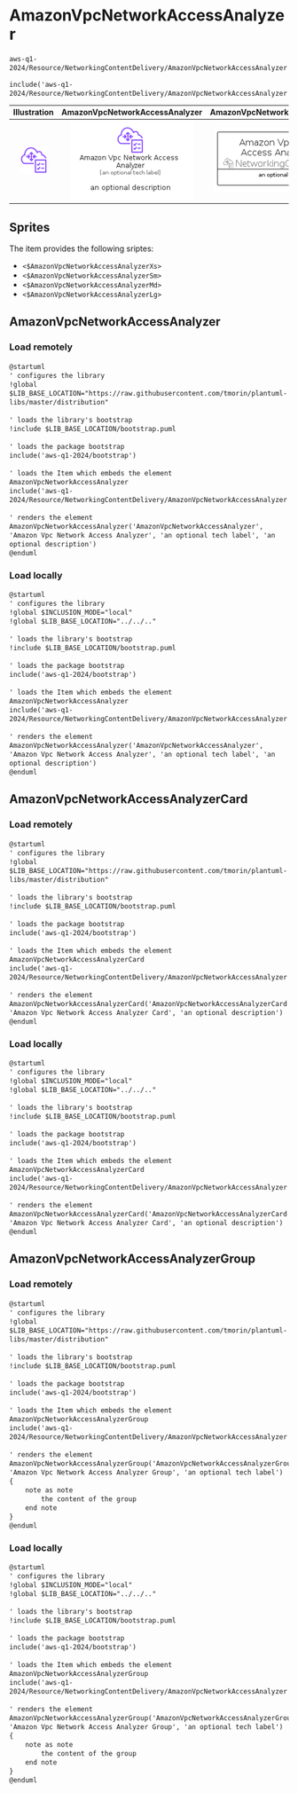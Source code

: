# AmazonVpcNetworkAccessAnalyzer


```text
aws-q1-2024/Resource/NetworkingContentDelivery/AmazonVpcNetworkAccessAnalyzer
```

```text
include('aws-q1-2024/Resource/NetworkingContentDelivery/AmazonVpcNetworkAccessAnalyzer')
```



| Illustration | AmazonVpcNetworkAccessAnalyzer | AmazonVpcNetworkAccessAnalyzerCard | AmazonVpcNetworkAccessAnalyzerGroup |
| :---: | :---: | :---: | :---: |
| ![illustration for Illustration](../../../aws-q1-2024/Resource/NetworkingContentDelivery/AmazonVpcNetworkAccessAnalyzer.png) | ![illustration for AmazonVpcNetworkAccessAnalyzer](../../../aws-q1-2024/Resource/NetworkingContentDelivery/AmazonVpcNetworkAccessAnalyzer.Local.png) | ![illustration for AmazonVpcNetworkAccessAnalyzerCard](../../../aws-q1-2024/Resource/NetworkingContentDelivery/AmazonVpcNetworkAccessAnalyzerCard.Local.png) | ![illustration for AmazonVpcNetworkAccessAnalyzerGroup](../../../aws-q1-2024/Resource/NetworkingContentDelivery/AmazonVpcNetworkAccessAnalyzerGroup.Local.png) |



## Sprites
The item provides the following sriptes:

- `<$AmazonVpcNetworkAccessAnalyzerXs>`
- `<$AmazonVpcNetworkAccessAnalyzerSm>`
- `<$AmazonVpcNetworkAccessAnalyzerMd>`
- `<$AmazonVpcNetworkAccessAnalyzerLg>`





## AmazonVpcNetworkAccessAnalyzer

### Load remotely
```plantuml
@startuml
' configures the library
!global $LIB_BASE_LOCATION="https://raw.githubusercontent.com/tmorin/plantuml-libs/master/distribution"

' loads the library's bootstrap
!include $LIB_BASE_LOCATION/bootstrap.puml

' loads the package bootstrap
include('aws-q1-2024/bootstrap')

' loads the Item which embeds the element AmazonVpcNetworkAccessAnalyzer
include('aws-q1-2024/Resource/NetworkingContentDelivery/AmazonVpcNetworkAccessAnalyzer')

' renders the element
AmazonVpcNetworkAccessAnalyzer('AmazonVpcNetworkAccessAnalyzer', 'Amazon Vpc Network Access Analyzer', 'an optional tech label', 'an optional description')
@enduml
```

### Load locally
```plantuml
@startuml
' configures the library
!global $INCLUSION_MODE="local"
!global $LIB_BASE_LOCATION="../../.."

' loads the library's bootstrap
!include $LIB_BASE_LOCATION/bootstrap.puml

' loads the package bootstrap
include('aws-q1-2024/bootstrap')

' loads the Item which embeds the element AmazonVpcNetworkAccessAnalyzer
include('aws-q1-2024/Resource/NetworkingContentDelivery/AmazonVpcNetworkAccessAnalyzer')

' renders the element
AmazonVpcNetworkAccessAnalyzer('AmazonVpcNetworkAccessAnalyzer', 'Amazon Vpc Network Access Analyzer', 'an optional tech label', 'an optional description')
@enduml
```

## AmazonVpcNetworkAccessAnalyzerCard

### Load remotely
```plantuml
@startuml
' configures the library
!global $LIB_BASE_LOCATION="https://raw.githubusercontent.com/tmorin/plantuml-libs/master/distribution"

' loads the library's bootstrap
!include $LIB_BASE_LOCATION/bootstrap.puml

' loads the package bootstrap
include('aws-q1-2024/bootstrap')

' loads the Item which embeds the element AmazonVpcNetworkAccessAnalyzerCard
include('aws-q1-2024/Resource/NetworkingContentDelivery/AmazonVpcNetworkAccessAnalyzer')

' renders the element
AmazonVpcNetworkAccessAnalyzerCard('AmazonVpcNetworkAccessAnalyzerCard', 'Amazon Vpc Network Access Analyzer Card', 'an optional description')
@enduml
```

### Load locally
```plantuml
@startuml
' configures the library
!global $INCLUSION_MODE="local"
!global $LIB_BASE_LOCATION="../../.."

' loads the library's bootstrap
!include $LIB_BASE_LOCATION/bootstrap.puml

' loads the package bootstrap
include('aws-q1-2024/bootstrap')

' loads the Item which embeds the element AmazonVpcNetworkAccessAnalyzerCard
include('aws-q1-2024/Resource/NetworkingContentDelivery/AmazonVpcNetworkAccessAnalyzer')

' renders the element
AmazonVpcNetworkAccessAnalyzerCard('AmazonVpcNetworkAccessAnalyzerCard', 'Amazon Vpc Network Access Analyzer Card', 'an optional description')
@enduml
```

## AmazonVpcNetworkAccessAnalyzerGroup

### Load remotely
```plantuml
@startuml
' configures the library
!global $LIB_BASE_LOCATION="https://raw.githubusercontent.com/tmorin/plantuml-libs/master/distribution"

' loads the library's bootstrap
!include $LIB_BASE_LOCATION/bootstrap.puml

' loads the package bootstrap
include('aws-q1-2024/bootstrap')

' loads the Item which embeds the element AmazonVpcNetworkAccessAnalyzerGroup
include('aws-q1-2024/Resource/NetworkingContentDelivery/AmazonVpcNetworkAccessAnalyzer')

' renders the element
AmazonVpcNetworkAccessAnalyzerGroup('AmazonVpcNetworkAccessAnalyzerGroup', 'Amazon Vpc Network Access Analyzer Group', 'an optional tech label') {
    note as note
        the content of the group
    end note
}
@enduml
```

### Load locally
```plantuml
@startuml
' configures the library
!global $INCLUSION_MODE="local"
!global $LIB_BASE_LOCATION="../../.."

' loads the library's bootstrap
!include $LIB_BASE_LOCATION/bootstrap.puml

' loads the package bootstrap
include('aws-q1-2024/bootstrap')

' loads the Item which embeds the element AmazonVpcNetworkAccessAnalyzerGroup
include('aws-q1-2024/Resource/NetworkingContentDelivery/AmazonVpcNetworkAccessAnalyzer')

' renders the element
AmazonVpcNetworkAccessAnalyzerGroup('AmazonVpcNetworkAccessAnalyzerGroup', 'Amazon Vpc Network Access Analyzer Group', 'an optional tech label') {
    note as note
        the content of the group
    end note
}
@enduml
```

